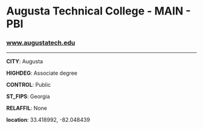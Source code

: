 # Augusta Technical College - MAIN - PBI
### www.augustatech.edu
---
**CITY**: Augusta

**HIGHDEG**: Associate degree

**CONTROL**: Public

**ST_FIPS**: Georgia

**RELAFFIL**: None

**location**: 33.418992, -82.048439